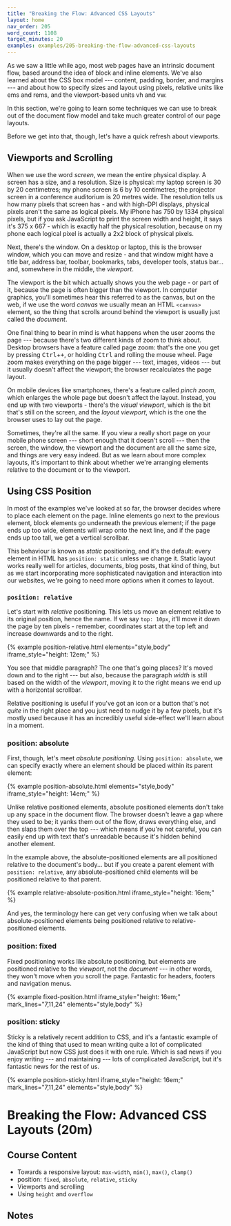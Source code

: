```yaml
---
title: "Breaking the Flow: Advanced CSS Layouts"
layout: home
nav_order: 205
word_count: 1108
target_minutes: 20
examples: examples/205-breaking-the-flow-advanced-css-layouts
---
```

As we saw a little while ago, most web pages have an intrinsic document flow, based around the idea of block and inline elements. We've also learned about the CSS box model --- content, padding, border, and margins --- and about how to specify sizes and layout using pixels, relative units like ems and rems, and the viewport-based units vh and vw.

In this section, we're going to learn some techniques we can use to break out of the document flow model and take much greater control of our page layouts.

Before we get into that, though, let's have a quick refresh about viewports.

## Viewports and Scrolling

When we use the word *screen*, we mean the entire physical display. A screen has a size, and a resolution. Size is physical: my laptop screen is 30 by 20 centimetres; my phone screen is 6 by 10 centimetres; the projector screen in a conference auditorium is 20 metres wide. The resolution tells us how many pixels that screen has - and with high-DPI displays, physical pixels aren't the same as logical pixels. My iPhone has 750 by 1334 physical pixels, but if you ask JavaScript to print the screen width and height, it says it's 375 x 667 - which is exactly half the physical resolution, because on my phone each logical pixel is actually a 2x2 block of physical pixels.

Next, there's the window. On a desktop or laptop, this is the browser window, which you can move and resize - and that window might have a title bar, address bar, toolbar, bookmarks, tabs, developer tools, status bar... and, somewhere in the middle, the *viewport*. 

The viewport is the bit which actually shows you the web page - or part of it, because the page is often bigger than the viewport. In computer graphics, you'll sometimes hear this referred to as the canvas, but on the web, if we use the word *canvas* we usually mean an HTML `<canvas>` element, so the thing that scrolls around behind the viewport is usually just called the *document*.

One final thing to bear in mind is what happens when the user zooms the page --- because there's two different kinds of zoom to think about. Desktop browsers have a feature called page zoom: that's the one you get by pressing <kbd>Ctrl</kbd>+<kbd>+</kbd>, or holding <kbd>Ctrl</kbd> and rolling the mouse wheel. Page zoom makes everything on the page bigger --- text, images, videos --- but it usually doesn't affect the viewport; the browser recalculates the page layout.

On mobile devices like smartphones, there's a feature called *pinch zoom*, which enlarges the whole page but doesn't affect the layout. Instead, you end up with two viewports - there's the *visual viewport*, which is the bit that's still on the screen, and the *layout viewport*, which is the one the browser uses to lay out the page.

Sometimes, they're all the same. If you view a really short page on your mobile phone screen --- short enough that it doesn't scroll --- then the screen, the window, the viewport and the document are all the same size, and things are very easy indeed. But as we learn about more complex layouts, it's important to think about whether we're arranging elements relative to the document or to the viewport. 

## Using CSS Position

In most of the examples we've looked at so far, the browser decides where to place each element on the page. Inline elements go next to the previous element, block elements go underneath the previous element; if the page ends up too wide, elements will wrap onto the next line, and if the page ends up too tall, we get a vertical scrollbar.

This behaviour is known as *static* positioning, and it's the default: every element in HTML has `position: static` unless we change it. Static layout works really well for articles, documents, blog posts, that kind of thing, but as we start incorporating more sophisticated navigation and interaction into our websites, we're going to need more options when it comes to layout.

### `position: relative`

Let's start with *relative* positioning. This lets us move an element relative to its original position, hence the name. If we say `top: 10px`, it'll move it down the page by ten pixels - remember, coordinates start at the top left and increase downwards and to the right. 

{% example position-relative.html elements="style,body" iframe_style="height: 12em;" %}

You see that middle paragraph? The one that's going places? It's moved down and to the right --- but also, because the paragraph *width* is still based on the width of the *viewport*, moving it to the right means we end up with a horizontal scrollbar.

Relative positioning is useful if you've got an icon or a button that's not *quite* in the right place and you just need to nudge it by a few pixels, but it's mostly used because it has an incredibly useful side-effect we'll learn about in a moment.

### position: absolute

First, though, let's meet *absolute positioning*. Using `position: absolute`, we can specify exactly where an element should be placed within its parent element:

{% example position-absolute.html elements="style,body" iframe_style="height: 14em;" %}

Unlike relative positioned elements, absolute positioned elements don't take up any space in the document flow. The browser doesn't leave a gap where they used to be; it yanks them out of the flow, draws everything else, and then slaps them over the top --- which means if you're not careful, you can easily end up with text that's unreadable because it's hidden behind another element.

In the example above, the absolute-positioned elements are all positioned relative to the document's body... but if you create a parent element with `position: relative`, any absolute-positioned child elements will be positioned relative to that parent.

{% example relative-absolute-position.html iframe_style="height: 16em;" %}

And yes, the terminology here can get very confusing when we talk about absolute-positioned elements being positioned relative to relative-positioned elements.

### position: fixed

Fixed positioning works like absolute positioning, but elements are positioned relative to the *viewport*, not the *document* --- in other words, they won't move when you scroll the page. Fantastic for headers, footers and navigation menus.

{% example fixed-position.html iframe_style="height: 16em;" mark_lines="7,11,24" elements="style,body" %}

### position: sticky

Sticky is a relatively recent addition to CSS, and it's a fantastic example of the kind of thing that used to mean writing quite a lot of complicated JavaScript but now CSS just does it with one rule. Which is sad news if you enjoy writing --- and maintaining --- lots of complicated JavaScript, but it's fantastic news for the rest of us.

{% example position-sticky.html iframe_style="height: 16em;" mark_lines="7,11,24" elements="style,body" %}



# Breaking the Flow: Advanced CSS Layouts (20m)

## Course Content

- Towards a responsive layout: `max-width`, `min()`, `max()`, `clamp()`
- position: `fixed`, `absolute`, `relative`, `sticky`
- Viewports and scrolling
- Using `height` and `overflow`

## Notes













